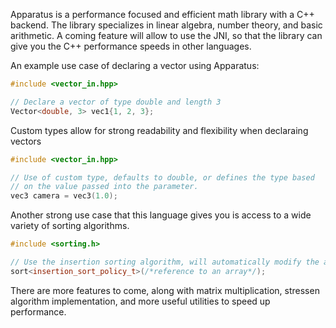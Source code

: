 Apparatus is a performance focused and efficient math library with a C++ backend. The library specializes in linear algebra, number theory, and basic arithmetic. A coming feature will allow to use the JNI, so that the library can give you the C++ performance speeds in other languages.



An example use case of declaring a vector using Apparatus:
```cpp
#include <vector_in.hpp>

// Declare a vector of type double and length 3
Vector<double, 3> vec1{1, 2, 3};
```


Custom types allow for strong readability and flexibility when declaraing vectors
```cpp
#include <vector_in.hpp>

// Use of custom type, defaults to double, or defines the type based
// on the value passed into the parameter.
vec3 camera = vec3(1.0);
```


Another strong use case that this language gives you is access to a wide variety of sorting algorithms.
```cpp
#include <sorting.h>

// Use the insertion sorting algorithm, will automatically modify the array
sort<insertion_sort_policy_t>(/*reference to an array*/);
```



There are more features to come, along with matrix multiplication, stressen algorithm implementation, and more useful utilities to speed up performance.